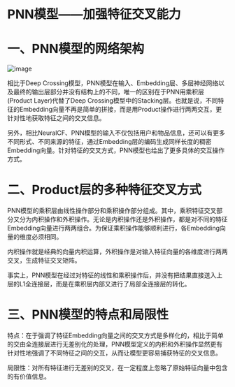 # PNN模型——加强特征交叉能力

# 一、PNN模型的网络架构

![image](https://user-images.githubusercontent.com/93982957/147551985-6e0fef17-0c2a-4786-9d17-366562dd5b78.png)

相比于Deep Crossing模型，PNN模型在输入、Embedding层、多层神经网络以及最终的输出层部分并没有结构上的不同，唯一的区别在于PNN用乘积层(Product Layer)代替了Deep Crossing模型中的Stacking层。也就是说，不同特征的Embedding向量不再是简单的拼接，而是用Product操作进行两两交互，更针对性地获取特征之间的交叉信息。

另外，相比NeuralCF、PNN模型的输入不仅包括用户和物品信息，还可以有更多不同形式、不同来源的特征，通过Embedding层的编码生成同样长度的稠密Embedding向量。针对特征的交叉方式，PNN模型也给出了更多具体的交互操作方式。

# 二、Product层的多种特征交叉方式

PNN模型的乘积层由线性操作部分和乘积操作部分组成。其中，乘积特征交叉部分又分为内积操作和外积操作。无论是内积操作还是外积操作，都是对不同的特征Embedding向量进行两两组合。为保证乘积操作能够顺利进行，各Embedding向量的维度必须相同。

内积操作就是经典的向量内积运算，外积操作是对输入特征向量的各维度进行两两交叉，生成特征交叉矩阵。

事实上，PNN模型在经过对特征的线性和乘积操作后，并没有把结果直接送入上层的L1全连接层，而是在乘积层内部又进行了局部全连接层的转化。

# 三、PNN模型的特点和局限性

特点：在于强调了特征Embedding向量之间的交叉方式是多样化的，相比于简单的交由全连接层进行无差别化的处理，PNN模型定义的内积和外积操作显然更有针对性地强调了不同特征之间的交互，从而让模型更容易捕获特征的交叉信息。

局限性：对所有特征进行无差别的交叉，在一定程度上忽略了原始特征向量中包含的有价值信息。
